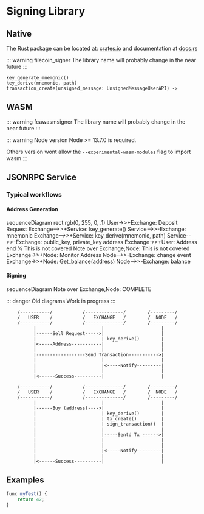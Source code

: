 # Signing Library

## Native

The Rust package can be located at: [crates.io](https://crates.io/) and documentation at [docs.rs](https://docs.rs)

::: warning filecoin_signer
The library name will probably change in the near future
:::

```
key_generate_mnemonic()
key_derive(mnemonic, path)
transaction_create(unsigned_message: UnsignedMessageUserAPI) -> 
```

## WASM

::: warning fcawasmsigner
The library name will probably change in the near future
:::

::: warning Node version
Node >= 13.7.0 is required. 

Others version wont allow the `--experimental-wasm-modules` flag to import wasm
:::


## JSONRPC Service

### Typical workflows

<!---
Reference for mermaid
https://mermaid-js.github.io/mermaid/#/sequenceDiagram
-->


#### Address Generation

<mermaid>
sequenceDiagram
    rect rgb(0, 255, 0, .1)
        User->>+Exchange: Deposit Request
        Exchange-->>+Service: key_generate()
        Service-->>-Exchange: mnemonic
        Exchange-->>+Service: key_derive(mnemonic, path)
        Service-->>-Exchange: public_key, private_key address
        Exchange->>+User: Address
    end
    % This is not covered
    Note over Exchange,Node: This is not covered
    Exchange->>+Node: Monitor Address
    Node-->>-Exchange: change event
    Exchange->>+Node: Get_balance(address)
    Node-->>-Exchange: balance  
</mermaid>

#### Signing

<mermaid>
sequenceDiagram
    Note over Exchange,Node: COMPLETE
</mermaid>

::: danger Old diagrams
Work in progress
:::

```asciidoc
    /-----------/           /--------------/        /---------/
    /   USER    /           /   EXCHANGE   /        /  NODE   /
    /-----------/           /--------------/        /---------/
          |                        |                     |
          |------Sell Request----->|                     |
          |                        | key_derive()        |
          |<-----Address-----------|                     |
          |                        |                     |
          |------------------Send Transaction----------->|
          |                        |                     |
          |                        |<-----Notify---------|
          |                        |                     |
          |<------Success----------|                     |

    /-----------/           /--------------/        /---------/
    /   USER    /           /   EXCHANGE   /        /  NODE   /
    /-----------/           /--------------/        /---------/
          |                        |                     |
          |------Buy (address)---->|                     |
          |                        | key_derive()        |
          |                        | tx_create()         |
          |                        | sign_transaction()  |
          |                        |                     |
          |                        |-----Sentd Tx ------>|
          |                        |                     |
          |                        |                     |
          |                        |<-----Notify---------|
          |                        |                     |
          |<------Success----------|                     |

```

## Examples

```js
func myTest() {
    return 42;
}
```
